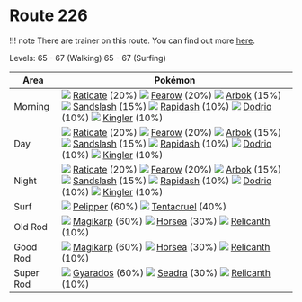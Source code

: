 # Route 226

!!! note
    There are trainer on this route. You can find out more [here](/trainer_changes/route_226/).

Levels: 65 - 67 (Walking) 65 - 67 (Surfing)

Area       | Pokémon
---        | ---
Morning    | ![][020]  [Raticate] (20%) ![][022]  [Fearow] (20%) ![][024]  [Arbok] (15%)  ![][028]  [Sandslash] (15%) ![][078]  [Rapidash] (10%) ![][085]  [Dodrio] (10%)  ![][099]  [Kingler] (10%)
Day        | ![][020]  [Raticate] (20%) ![][022]  [Fearow] (20%) ![][024]  [Arbok] (15%)  ![][028]  [Sandslash] (15%) ![][078]  [Rapidash] (10%) ![][085]  [Dodrio] (10%)  ![][099]  [Kingler] (10%)
Night      | ![][020]  [Raticate] (20%) ![][022]  [Fearow] (20%) ![][024]  [Arbok] (15%)  ![][028]  [Sandslash] (15%) ![][078]  [Rapidash] (10%) ![][085]  [Dodrio] (10%)  ![][099]  [Kingler] (10%)
Surf       | ![][279]  [Pelipper] (60%) ![][073]  [Tentacruel] (40%)
Old Rod    | ![][129]  [Magikarp] (60%) ![][116]  [Horsea] (30%) ![][369]  [Relicanth] (10%)
Good Rod   | ![][129]  [Magikarp] (60%) ![][116]  [Horsea] (30%) ![][369]  [Relicanth] (10%)
Super Rod  | ![][130]  [Gyarados] (60%) ![][117]  [Seadra] (30%) ![][369]  [Relicanth] (10%)


[Raticate]: /pokemon_changes/020/
[Fearow]: /pokemon_changes/022/
[Arbok]: /pokemon_changes/024/
[Sandslash]: /pokemon_changes/028/
[Tentacruel]: /pokemon_changes/073/
[Rapidash]: /pokemon_changes/078/
[Dodrio]: /pokemon_changes/085/
[Kingler]: /pokemon_changes/099/
[Horsea]: /pokemon_changes/116/
[Seadra]: /pokemon_changes/117/
[Magikarp]: /pokemon_changes/129/
[Gyarados]: /pokemon_changes/130/
[Pelipper]: /pokemon_changes/279/
[Relicanth]: /pokemon_changes/369/
[020]: /img/pokemon/020.png
[022]: /img/pokemon/022.png
[024]: /img/pokemon/024.png
[028]: /img/pokemon/028.png
[073]: /img/pokemon/073.png
[078]: /img/pokemon/078.png
[085]: /img/pokemon/085.png
[099]: /img/pokemon/099.png
[116]: /img/pokemon/116.png
[117]: /img/pokemon/117.png
[129]: /img/pokemon/129.png
[130]: /img/pokemon/130.png
[279]: /img/pokemon/279.png
[369]: /img/pokemon/369.png
